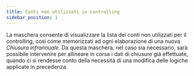 ```yaml
---
title: Conti non utilizzati in controlling
sidebar_position: 1
---
```


La maschera consente di visualizzare la lista dei conti non utilizzati per il controlling, così come memorizzati ad ogni elaborazione di una nuova *Chiusura infrannuale*. Da questa maschera, nel caso sia necessario, sarà possibile intervenire per allineare in corsa i dati di chiusure già effettuate, quando ci si rendesse conto della necessità di una modifica delle logiche applicate in precedenza.
